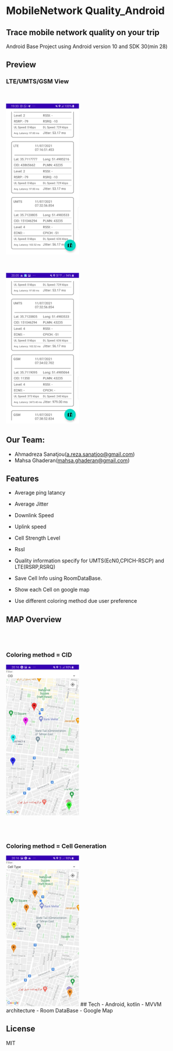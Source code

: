# MobileNetwork Quality_Android
## Trace mobile network quality on your trip

Android Base Project using Android version 10 and SDK 30(min 28)

## Preview

### LTE/UMTS/GSM View
<br/><br/>
<img src="images/lte-umts.jpeg" alt="home prev" width="200"/>

<br/><br/>
<img src="images/umts-gsm.jpeg" alt="map prev" width="200"/>

## Our Team:
- Ahmadreza Sanatjou(a.reza.sanatjoo@gmail.com)
- Mahsa Ghaderan(mahsa.ghaderan@gmail.com)

## Features

-  Average ping latancy
-  Average Jitter
-  Downlink Speed
-  Uplink speed
-  Cell Strength Level
-  RssI
-  Quality information specify for UMTS(EcN0,CPICH-RSCP) and LTE(RSRP,RSRQ)

- Save Cell Info using RoomDataBase.
- Show each Cell on google map
- Use different coloring method due user preference

## MAP Overview

<br/><br/>
### Coloring method = CID
<img src="images/id.jpeg" alt="home prev" width="200"/>


<br/><br/>
### Coloring method = Cell Generation
<img src="images/type.jpeg" alt="map prev" width="200"/>
## Tech
- Android, kotlin
- MVVM architecture
- Room DataBase
- Google Map




## License

MIT
